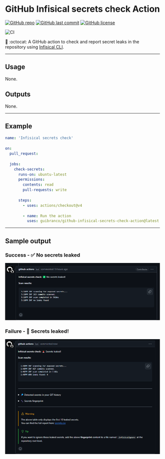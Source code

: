 # GitHub Infisical secrets check Action

[![GitHub repo](https://img.shields.io/badge/GitHub-guibranco%2Fgithub--infisical--secrets--check--action-green.svg?style=plastic&logo=github)](https://github.com/guibranco/github-infisical-secrets-check-action)
[![GitHub last commit](https://img.shields.io/github/last-commit/guibranco/github-infisical-secrets-check-action?color=green&logo=github&style=plastic&label=Last%20commit)](https://github.com/guibranco/github-infisical-secrets-check-action)
[![GitHub license](https://img.shields.io/github/license/guibranco/github-infisical-secrets-check-action?color=green&logo=github&style=plastic&label=License)](https://github.com/guibranco/github-infisical-secrets-check-action)

![CI](https://github.com/guibranco/github-infisical-secrets-check-action/actions/workflows/ci.yml/badge.svg)

🚨 :octocat: A GitHub action to check and report secret leaks in the repository using [Infisical CLI](https://infisical.com/docs/cli/commands/scan).

---

## Usage

None.

## Outputs

None.

---

## Example

```yml
name: 'Infisical secrets check'

on:
  pull_request:

  jobs:
    check-secrets:
      runs-on: ubuntu-latest
      permissions:
        contents: read
        pull-requests: write

      steps:
        - uses: actions/checkout@v4
          
        - name: Run the action
          uses: guibranco/github-infisical-secrets-check-action@latest
```
---

## Sample output

### Success - ✅ No secrets leaked

![success](success.png)

### Failure - 🚨 Secrets leaked!

![failure](failure.png)
